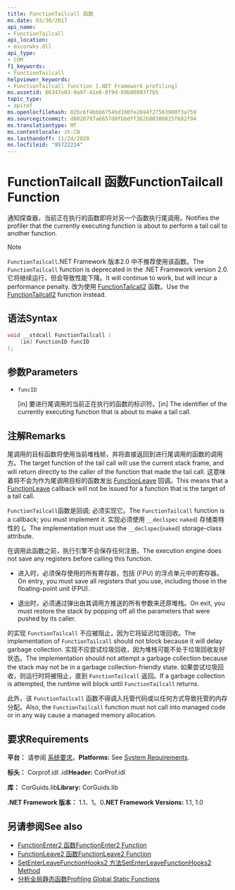 ```yaml
---
title: FunctionTailcall 函数
ms.date: 03/30/2017
api_name:
- FunctionTailcall
api_location:
- mscorwks.dll
api_type:
- COM
f1_keywords:
- FunctionTailcall
helpviewer_keywords:
- FunctionTailcall function [.NET Framework profiling]
ms.assetid: 66347e03-9a97-41e8-8f9d-89b80803f7b5
topic_type:
- apiref
ms.openlocfilehash: 02bc6f4bbb6754bd160fe2694f27563908f3a759
ms.sourcegitcommit: d8020797a6657d0fbbdff362b80300815f682f94
ms.translationtype: MT
ms.contentlocale: zh-CN
ms.lasthandoff: 11/24/2020
ms.locfileid: "95722214"
---
```

# <a name="functiontailcall-function"></a><span data-ttu-id="da497-102">FunctionTailcall 函数</span><span class="sxs-lookup"><span data-stu-id="da497-102">FunctionTailcall Function</span></span>

<span data-ttu-id="da497-103">通知探查器，当前正在执行的函数即将对另一个函数执行尾调用。</span><span class="sxs-lookup"><span data-stu-id="da497-103">Notifies the profiler that the currently executing function is about to perform a tail call to another function.</span></span>  
  
> [!NOTE]
> <span data-ttu-id="da497-104">`FunctionTailcall`.NET Framework 版本2.0 中不推荐使用该函数。</span><span class="sxs-lookup"><span data-stu-id="da497-104">The `FunctionTailcall` function is deprecated in the .NET Framework version 2.0.</span></span> <span data-ttu-id="da497-105">它将继续运行，但会导致性能下降。</span><span class="sxs-lookup"><span data-stu-id="da497-105">It will continue to work, but will incur a performance penalty.</span></span> <span data-ttu-id="da497-106">改为使用 [FunctionTailcall2](functiontailcall2-function.md) 函数。</span><span class="sxs-lookup"><span data-stu-id="da497-106">Use the [FunctionTailcall2](functiontailcall2-function.md) function instead.</span></span>  
  
## <a name="syntax"></a><span data-ttu-id="da497-107">语法</span><span class="sxs-lookup"><span data-stu-id="da497-107">Syntax</span></span>  
  
```cpp
void __stdcall FunctionTailcall (  
    [in] FunctionID funcID  
);  
```  
  
## <a name="parameters"></a><span data-ttu-id="da497-108">参数</span><span class="sxs-lookup"><span data-stu-id="da497-108">Parameters</span></span>

- `funcID`

  <span data-ttu-id="da497-109">\[in] 要进行尾调用的当前正在执行的函数的标识符。</span><span class="sxs-lookup"><span data-stu-id="da497-109">\[in] The identifier of the currently executing function that is about to make a tail call.</span></span>

## <a name="remarks"></a><span data-ttu-id="da497-110">注解</span><span class="sxs-lookup"><span data-stu-id="da497-110">Remarks</span></span>  

 <span data-ttu-id="da497-111">尾调用的目标函数将使用当前堆栈帧，并将直接返回到进行尾调用的函数的调用方。</span><span class="sxs-lookup"><span data-stu-id="da497-111">The target function of the tail call will use the current stack frame, and will return directly to the caller of the function that made the tail call.</span></span> <span data-ttu-id="da497-112">这意味着将不会为作为尾调用目标的函数发出 [FunctionLeave](functionleave-function.md) 回调。</span><span class="sxs-lookup"><span data-stu-id="da497-112">This means that a [FunctionLeave](functionleave-function.md) callback will not be issued for a function that is the target of a tail call.</span></span>  
  
 <span data-ttu-id="da497-113">`FunctionTailcall`函数是回调; 必须实现它。</span><span class="sxs-lookup"><span data-stu-id="da497-113">The `FunctionTailcall` function is a callback; you must implement it.</span></span> <span data-ttu-id="da497-114">实现必须使用 `__declspec` `naked`) 存储类特性的 (。</span><span class="sxs-lookup"><span data-stu-id="da497-114">The implementation must use the `__declspec`(`naked`) storage-class attribute.</span></span>  
  
 <span data-ttu-id="da497-115">在调用此函数之前，执行引擎不会保存任何注册。</span><span class="sxs-lookup"><span data-stu-id="da497-115">The execution engine does not save any registers before calling this function.</span></span>  
  
- <span data-ttu-id="da497-116">进入时，必须保存使用的所有寄存器，包括 (FPU) 的浮点单元中的寄存器。</span><span class="sxs-lookup"><span data-stu-id="da497-116">On entry, you must save all registers that you use, including those in the floating-point unit (FPU).</span></span>  
  
- <span data-ttu-id="da497-117">退出时，必须通过弹出由其调用方推送的所有参数来还原堆栈。</span><span class="sxs-lookup"><span data-stu-id="da497-117">On exit, you must restore the stack by popping off all the parameters that were pushed by its caller.</span></span>  
  
 <span data-ttu-id="da497-118">的实现 `FunctionTailcall` 不应被阻止，因为它将延迟垃圾回收。</span><span class="sxs-lookup"><span data-stu-id="da497-118">The implementation of `FunctionTailcall` should not block because it will delay garbage collection.</span></span> <span data-ttu-id="da497-119">实现不应尝试垃圾回收，因为堆栈可能不处于垃圾回收友好状态。</span><span class="sxs-lookup"><span data-stu-id="da497-119">The implementation should not attempt a garbage collection because the stack may not be in a garbage collection-friendly state.</span></span> <span data-ttu-id="da497-120">如果尝试垃圾回收，则运行时将被阻止，直到 `FunctionTailcall` 返回。</span><span class="sxs-lookup"><span data-stu-id="da497-120">If a garbage collection is attempted, the runtime will block until `FunctionTailcall` returns.</span></span>  
  
 <span data-ttu-id="da497-121">此外，该 `FunctionTailcall` 函数不得调入托管代码或以任何方式导致托管的内存分配。</span><span class="sxs-lookup"><span data-stu-id="da497-121">Also, the `FunctionTailcall` function must not call into managed code or in any way cause a managed memory allocation.</span></span>  
  
## <a name="requirements"></a><span data-ttu-id="da497-122">要求</span><span class="sxs-lookup"><span data-stu-id="da497-122">Requirements</span></span>  

 <span data-ttu-id="da497-123">**平台：** 请参阅 [系统要求](../../get-started/system-requirements.md)。</span><span class="sxs-lookup"><span data-stu-id="da497-123">**Platforms:** See [System Requirements](../../get-started/system-requirements.md).</span></span>  
  
 <span data-ttu-id="da497-124">**标头：** Corprof.idl .idl</span><span class="sxs-lookup"><span data-stu-id="da497-124">**Header:** CorProf.idl</span></span>  
  
 <span data-ttu-id="da497-125">**库：** CorGuids.lib</span><span class="sxs-lookup"><span data-stu-id="da497-125">**Library:** CorGuids.lib</span></span>  
  
 <span data-ttu-id="da497-126">**.NET Framework 版本：** 1.1、1。0</span><span class="sxs-lookup"><span data-stu-id="da497-126">**.NET Framework Versions:** 1.1, 1.0</span></span>  
  
## <a name="see-also"></a><span data-ttu-id="da497-127">另请参阅</span><span class="sxs-lookup"><span data-stu-id="da497-127">See also</span></span>

- [<span data-ttu-id="da497-128">FunctionEnter2 函数</span><span class="sxs-lookup"><span data-stu-id="da497-128">FunctionEnter2 Function</span></span>](functionenter2-function.md)
- [<span data-ttu-id="da497-129">FunctionLeave2 函数</span><span class="sxs-lookup"><span data-stu-id="da497-129">FunctionLeave2 Function</span></span>](functionleave2-function.md)
- [<span data-ttu-id="da497-130">SetEnterLeaveFunctionHooks2 方法</span><span class="sxs-lookup"><span data-stu-id="da497-130">SetEnterLeaveFunctionHooks2 Method</span></span>](icorprofilerinfo2-setenterleavefunctionhooks2-method.md)
- [<span data-ttu-id="da497-131">分析全局静态函数</span><span class="sxs-lookup"><span data-stu-id="da497-131">Profiling Global Static Functions</span></span>](profiling-global-static-functions.md)
